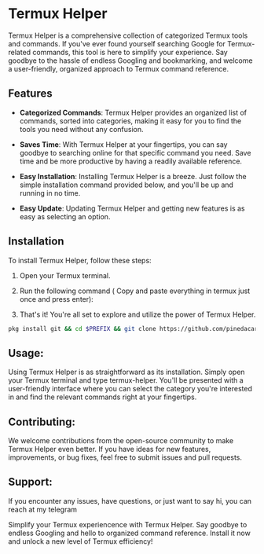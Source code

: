 # Termux Helper
Termux Helper is a comprehensive collection of categorized Termux tools and commands. If you've ever found yourself searching Google for Termux-related commands, this tool is here to simplify your experience. Say goodbye to the hassle of endless Googling and bookmarking, and welcome a user-friendly, organized approach to Termux command reference.

## Features

- **Categorized Commands**: Termux Helper provides an organized list of commands, sorted into categories, making it easy for you to find the tools you need without any confusion.

- **Saves Time**: With Termux Helper at your fingertips, you can say goodbye to searching online for that specific command you need. Save time and be more productive by having a readily available reference.

- **Easy Installation**: Installing Termux Helper is a breeze. Just follow the simple installation command provided below, and you'll be up and running in no time.

- **Easy Update**: Updating Termux Helper and getting new features is as easy as selecting an option. 

## Installation

To install Termux Helper, follow these steps:

1. Open your Termux terminal.

2. Run the following command ( Copy and paste everything in termux just once and press enter):

3. That's it! You're all set to explore and utilize the power of Termux Helper.
   
```bash
pkg install git && cd $PREFIX && git clone https://github.com/pinedacarlos216/TMX-MJ && cd TMX-MJ && chmod +x install.sh && bash install.sh && bash TMX-MJ
```
## Usage:
Using Termux Helper is as straightforward as its installation. Simply open your Termux terminal and type termux-helper. You'll be presented with a user-friendly interface where you can select the category you're interested in and find the relevant commands right at your fingertips.

## Contributing:
We welcome contributions from the open-source community to make Termux Helper even better. If you have ideas for new features, improvements, or bug fixes, feel free to submit issues and pull requests.

## Support:
If you encounter any issues, have questions, or just want to say hi, you can reach at my telegram 

Simplify your Termux experiencence with Termux Helper. Say goodbye to endless Googling and hello to organized command reference. Install it now and unlock a new level of Termux efficiency!
